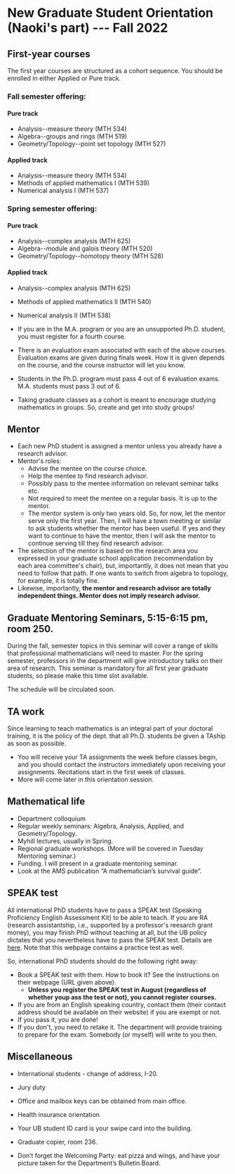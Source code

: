 # New Graduate Student Orientation (Naoki's part) --- Fall 2022 

##	First-year courses

The first year courses are structured as a cohort sequence. You should be enrolled in either Applied or Pure track.

### Fall semester offering:

#### Pure track
-	Analysis--measure theory (MTH 534)
-	Algebra--groups and rings (MTH 519)
-	Geometry/Topology--point set topology (MTH 527)

####	Applied track
-	Analysis--measure theory (MTH 534)
-	Methods of applied mathematics I (MTH 539)
-	Numerical analysis I (MTH 537)

### Spring semester offering:

#### Pure track
-	Analysis--complex analysis (MTH 625)
-	Algebra--module and galois theory (MTH 520)
-	Geometry/Topology--homotopy theory (MTH 528)

####	Applied track
-	Analysis--complex analysis (MTH 625)
-	Methods of applied mathematics II (MTH 540)
-	Numerical analysis II (MTH 538)


- If you are in the M.A. program or you are an unsupported Ph.D. student, you must register for a fourth course.
- There is an evaluation exam associated with each of the above courses. Evaluation exams are given during finals week. How it is given depends on the course, and the course instructor will let you know.
- Students in the Ph.D. program must pass 4 out of 6 evaluation exams. M.A. students must pass 3 out of 6.
- Taking graduate classes as a cohort is meant to encourage studying mathematics in groups. So, create and get into study groups!

## Mentor

- Each new PhD student is assigned a mentor unless you already have a research advisor.
- Mentor's roles:
  - Advise the mentee on the course choice.
  - Help the mentee to find research advisor.
  - Possibly pass to the mentee information on relevant seminar talks etc.
  - Not required to meet the mentee on a regular basis. It is up to the mentor.
  - The mentor system is only two years old. So, for now, let the mentor serve only the first year. Then, I will have a town meeting or similar to ask students whether the mentor has been useful. If yes and they want to continue to have the mentor, then I will ask the mentor to continue serving till they find research advisor.
- The selection of the mentor is based on the research area you expressed in your graduate school application (recommendation by each area committee's chair), but, importantly, it does not mean that you need to follow that path. If one wants to switch from algebra to topology, for example, it is totally fine. 
- Likewise, importantly, **the mentor and research advisor are totally independent things. Mentor does not imply research advisor.**

## Graduate Mentoring Seminars, 5:15-6:15 pm, room 250.

During the fall, semester topics in this seminar will cover a range of skills that professional mathematicians will need to master.  For the spring semester, professors in the department will give introductory talks on their area of research.  This seminar is mandatory for all first year graduate students, so please make this time slot available.

The schedule will be circulated soon.

## TA work

Since learning to teach mathematics is an integral part of your doctoral training, it is the policy of the dept. that all Ph.D. students be given a TAship as soon as possible.

-	You will receive your TA assignments the week before classes begin, and you should contact the instructors immediately upon receiving your assignments.  Recitations start in the first week of classes.
- More will come later in this orientation session.

##	Mathematical life

-	Department colloquium
-	Regular weekly seminars: Algebra, Analysis, Applied, and Geometry/Topology.
-	Myhill lectures, usually in Spring.
-	Regional graduate workshops.  (More will be covered in Tuesday Mentoring seminar.)
-	Funding. I will present in a graduate mentoring seminar.
-	Look at the AMS publication “A mathematician’s survival guide”.

## SPEAK test

All international PhD students have to pass a SPEAK test (Speaking Proficiency English Assessment Kit) to be able to teach. If you are RA (research assistantship, i.e., supported by a professor's reesarch grant money), you may finish PhD without teaching at all, but the UB policy dictates that you nevertheless have to pass the SPEAK test. Details are [here](https://www.buffalo.edu/english-language-institute/graduate/speak-test.html#title_122627731). Note that this webpage contains a practice test as well.

So, international PhD students should do the following right away:

- Book a SPEAK test with them. How to book it? See the instructions on their webpage (URL given above).
  - **Unless you register the SPEAK test in August (regardless of whether youp ass the test or not), you cannot register courses.**
- If you are from an English speaking country, contact them (their contact address should be available on their website) if you are exempt or not.
- If you pass it, you are done!
- If you don't, you need to retake it. The department will provide training to prepare for the exam. Somebody (or myself) will write to you then.


##	Miscellaneous

-	International students - change of address, I-20.
-	Jury duty
-	Office and mailbox keys can be obtained from main office.
-	Health insurance orientation
-	Your UB student ID card is your swipe card into the building.
-	Graduate copier, room 236. 


- Don’t forget the Welcoming Party:  eat pizza and wings, and have your picture taken for the Department’s Bulletin Board.
